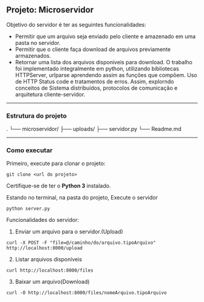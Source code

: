 ## Projeto: Microservidor 
Objetivo do servidor é ter as seguintes funcionalidades: 
* Permitir que um arquivo seja enviado pelo cliente e amazenado em uma pasta no servidor.
* Permitir que o cliente faça download de arquivos previamente armazenados.
* Retornar uma lista dos arquivos disponiveis para download.
O trabalho foi implementado integralmente em python, utilizando bibliotecas HTTPServer, urlparse aprendendo assim as funções que compõem. Uso de HTTP Status code e tratamentos de erros. Assim, explorndo conceitos de Sistema distribuídos, protocolos de comunicação e arquitetura cliente-servidor.

---

### Estrutura do projeto
.
└── microservidor/
    ├── uploads/
    ├── servidor.py
    └── Readme.md

--- 

### Como executar
Primeiro, execute para clonar o projeto: 
```
git clone <url do projeto>
```
Certifique-se de ter o **Python 3** instalado.

Estando no terminal, na pasta do projeto, Execute o servidor
```
python server.py
```
Funcionalidades do servidor:

1. Enviar um arquivo para o servidor.(Upload)
```
curl -X POST -F "file=@/caminho/do/arquivo.tipoArquivo" http://localhost:8000/upload

```

2. Listar arquivos disponíveis
```
curl http://localhost:8000/files
```

3. Baixar um arquivo(Download)
```
curl -O http://localhost:8000/files/nomeArquivo.tipoArquivo
```









